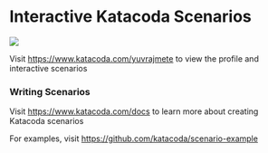 # Interactive Katacoda Scenarios

[![](http://shields.katacoda.com/katacoda/yuvrajmete/count.svg)](https://www.katacoda.com/yuvrajmete "Get your profile on Katacoda.com")

Visit https://www.katacoda.com/yuvrajmete to view the profile and interactive scenarios

### Writing Scenarios
Visit https://www.katacoda.com/docs to learn more about creating Katacoda scenarios

For examples, visit https://github.com/katacoda/scenario-example
